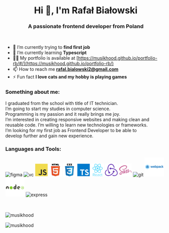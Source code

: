 <h1 align="center">Hi 👋, I'm Rafał Białowski</h1>
<h3 align="center">A passionate frontend developer from Poland</h3>
<br/>

- 🔭 I’m currently trying to **find first job**
- 🌱 I’m currently learning **Typescript**
- 👨‍💻 My portfolio is available at [https://musikhood.github.io/portfolio-rb/#/](https://musikhood.github.io/portfolio-rb/)
- 📫 How to reach me **rafal.bialowski2@gmail.com**
- ⚡ Fun fact **I love cats and my hobby is playing games**

<h3 align="left">Something about me:</h3>
I graduated from the school with title of IT technician. <br/>
I’m going to start my studies in computer science. <br/>
Programming is my passion and it really brings me joy. <br/>
I’m interested in creating responsive websites and making clean and <br/>
reusable code. I’m willing to learn new technologies or frameworks. <br/>
I’m looking for my first job as Frontend Developer to be able to <br/>
develop further and gain new experience.

<h3 align="left">Languages and Tools:</h3>
<p align="left">
 <img src="https://www.vectorlogo.zone/logos/figma/figma-icon.svg" alt="figma" width="40" height="40"/>
 <img src="https://camo.githubusercontent.com/5fa137d222dde7b69acd22c6572a065ce3656e6ffa1f5e88c1b5c7a935af3cc6/68747470733a2f2f63646e2e6a7364656c6976722e6e65742f67682f64657669636f6e732f64657669636f6e2f69636f6e732f7673636f64652f7673636f64652d6f726967696e616c2e737667" alt="vc" width="40" height"40"/>
 <img src="https://raw.githubusercontent.com/devicons/devicon/master/icons/javascript/javascript-original.svg" alt="js" width="40" height="40"/>
 <img src="https://raw.githubusercontent.com/devicons/devicon/master/icons/html5/html5-original-wordmark.svg" alt="html" width="40" height="40"/>
 <img src="https://raw.githubusercontent.com/devicons/devicon/master/icons/css3/css3-original-wordmark.svg" alt="css3" width="40" height="40"/>
 <img src="https://raw.githubusercontent.com/devicons/devicon/master/icons/typescript/typescript-original.svg" alt="typescript" width="40" height="40"/>
 <img src="https://raw.githubusercontent.com/devicons/devicon/master/icons/react/react-original-wordmark.svg" alt="react" width="40" height="40"/>
 <img src="https://raw.githubusercontent.com/devicons/devicon/master/icons/redux/redux-original.svg" alt="redux" width="40" height="40"/>
 <img src="https://raw.githubusercontent.com/devicons/devicon/master/icons/sass/sass-original.svg" alt="sass" width="40" height="40"/>
 <img src="https://www.vectorlogo.zone/logos/git-scm/git-scm-icon.svg" alt="git" width="40" height="40"/>
 <img src="https://raw.githubusercontent.com/devicons/devicon/d00d0969292a6569d45b06d3f350f463a0107b0d/icons/webpack/webpack-original-wordmark.svg" alt="webpack" width="60" height="60"/>
 <img src="https://raw.githubusercontent.com/devicons/devicon/master/icons/nodejs/nodejs-original-wordmark.svg" alt="nodejs" width="60" height="60"/>
 <img src="https://assets.website-files.com/61ca3f775a79ec5f87fcf937/6202fcdee5ee8636a145a41b_1234.png" alt="express" width="40" height="40"/>
      
</p>
<br/>

<p><img align="center" src="https://github-readme-stats.vercel.app/api/top-langs?username=musikhood&show_icons=true&locale=en&layout=compact&theme=dark" alt="musikhood" /></p>

<p><img align="center" src="https://github-readme-streak-stats.herokuapp.com/?user=musikhood&theme=dark" alt="musikhood" /></p>

